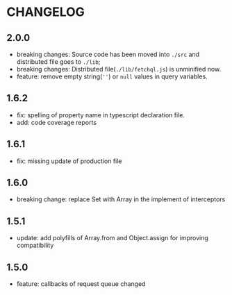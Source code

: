 # CHANGELOG

## 2.0.0

  - breaking changes: Source code has been moved into `./src` and distributed file goes to `./lib`;
  - breaking changes: Distributed file(`./lib/fetchql.js`) is unminified now. 
  - feature: remove empty string(`''`) or `null` values in query variables. 

## 1.6.2

  - fix: spelling of property name in typescript declaration file.
  - add: code coverage reports

## 1.6.1

  - fix: missing update of production file

## 1.6.0

  - breaking change: replace Set with Array in the implement of interceptors

## 1.5.1

  - update: add polyfills of Array.from and Object.assign for improving compatibility

## 1.5.0

  - feature: callbacks of request queue changed